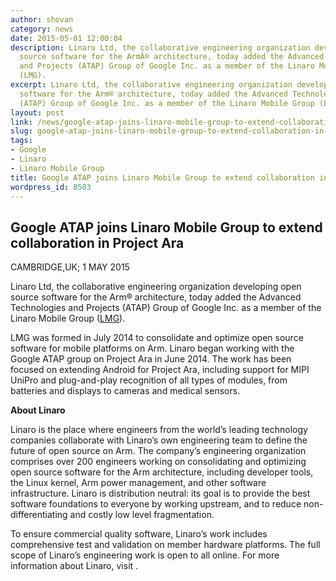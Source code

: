 ```yaml
---
author: shovan
category: news
date: 2015-05-01 12:00:04
description: Linaro Ltd, the collaborative engineering organization developing open
  source software for the ArmÂ® architecture, today added the Advanced Technologies
  and Projects (ATAP) Group of Google Inc. as a member of the Linaro Mobile Group
  (LMG).
excerpt: Linaro Ltd, the collaborative engineering organization developing open source
  software for the Arm® architecture, today added the Advanced Technologies and Projects
  (ATAP) Group of Google Inc. as a member of the Linaro Mobile Group (LMG).
layout: post
link: /news/google-atap-joins-linaro-mobile-group-to-extend-collaboration-in-project-ara/
slug: google-atap-joins-linaro-mobile-group-to-extend-collaboration-in-project-ara
tags:
- Google
- Linaro
- Linaro Mobile Group
title: Google ATAP joins Linaro Mobile Group to extend collaboration in Project Ara
wordpress_id: 8503
---
```


## Google ATAP joins Linaro Mobile Group to extend collaboration in Project Ara

CAMBRIDGE,UK; 1 MAY 2015

Linaro Ltd, the collaborative engineering organization developing open source software for the Arm® architecture, today added the Advanced Technologies and Projects (ATAP) Group of Google Inc. as a member of the Linaro Mobile Group ([LMG](/membership/#lmg)).

LMG was formed in July 2014 to consolidate and optimize open source software for mobile platforms on Arm. Linaro began working with the Google ATAP group on Project Ara in June 2014. The work has been focused on extending Android for Project Ara, including support for MIPI UniPro and plug-and-play recognition of all types of modules, from batteries and displays to cameras and medical sensors.

**About Linaro**

Linaro is the place where engineers from the world’s leading technology companies collaborate with Linaro’s own engineering team to define the future of open source on Arm. The company’s engineering organization comprises over 200 engineers working on consolidating and optimizing open source software for the Arm architecture, including developer tools, the Linux kernel, Arm power management, and other software infrastructure. Linaro is distribution neutral: its goal is to provide the best software foundations to everyone by working upstream, and to reduce non-differentiating and costly low level fragmentation.

To ensure commercial quality software, Linaro’s work includes comprehensive test and validation on member hardware platforms. The full scope of Linaro’s engineering work is open to all online. For more information about Linaro, visit [](/).